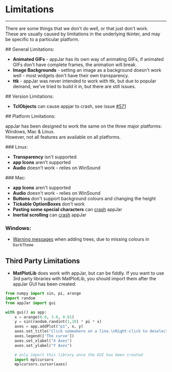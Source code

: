 # Limitations
---

There are some things that we don't do well, or that just don't work.  
These are usually caused by limitations in the underlying tkinter, and may be specific to a particular platform.  

## General Limitations:
 * **Animated GIFs** - appJar has its own way of animating GIFs, if animated GIFs don't have complete frames, the animation will break.    
 * **Image Backgrounds** - setting an image as a background doesn't work well - most widgets don't have their own transparency.  
 * **ttk** - appJar was never intended to work with ttk, but due to popular demand, we've tried to build it in, but there are still issues.  

## Version Limitations:  
 * **TclObjects** can cause appjar to crash, see issue [#571](https://github.com/jarvisteach/appJar/issues/571)  

## Platform Limitations:  

appJar has been designed to work the same on the three major platforms: Windows, Mac & Linux.  
However, not all features are available on all platforms.  

### Linux:  
* **Transparency** isn't supported  
* **app Icons** aren't supported  
* **Audio** doesn't work - relies on WinSound  

### Mac:  
* **app Icons** aren't supported  
* **Audio** doesn't work - relies on WinSound  
* **Buttons** don't support background colours and changing the height  
* **Tickable OptionBoxes** don't work   
* **Pasting some special characters** can [crash](https://bugs.python.org/issue22566) appJar  
* **Inertial scrolling** can [crash](https://stackoverflow.com/questions/16995969/inertial-scrolling-in-mac-os-x-with-tkinter-and-python) appJar  

### Windows:  
* [Warning messages](https://github.com/jarvisteach/appJar/issues/593) when adding trees, due to missing colours in `DarkTheme`

## Third Party Limitations  

* **MatPlotLib** does work with appJar, but can be fiddly. If you want to use 3rd party libraries with MatPlotLib, you should import them after the appJar GUI has been created:

```python
from numpy import sin, pi, arange
import random
from appJar import gui 

with gui() as app:
    x = arange(0.0, 3.0, 0.01)
    y = sin(random.randint(1,10) * pi * x)
    axes = app.addPlot("p1", x, y)
    axes.set_title("Click somewhere on a line.\nRight-click to deselect.")
    axes.legend(['The curve'])
    axes.set_xlabel("X Axes")
    axes.set_ylabel("Y Axes")

    # only import this library once the GUI has been created
    import mplcursors
    mplcursors.cursor(axes)
```

